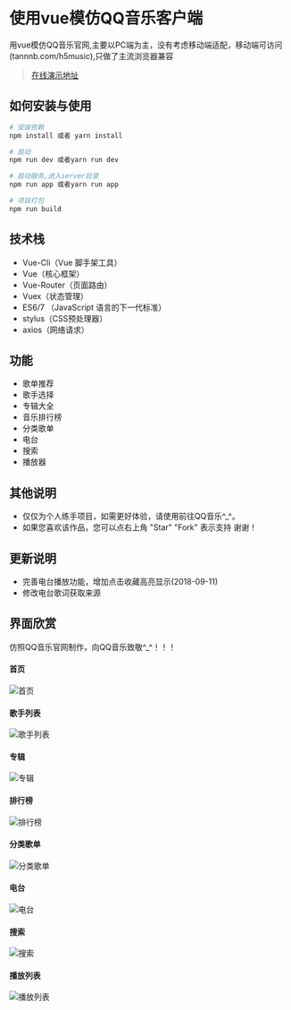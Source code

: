 # 使用vue模仿QQ音乐客户端

用vue模仿QQ音乐官网,主要以PC端为主，没有考虑移动端适配，移动端可访问(tannnb.com/h5music),只做了主流浏览器兼容

> [在线演示地址](http://tannnb.com/pcmusic)

## 如何安装与使用

``` bash
# 安装依赖
npm install 或者 yarn install

# 启动
npm run dev 或者yarn run dev

# 启动服务,进入server目录
npm run app 或者yarn run app

# 项目打包
npm run build
```

## 技术栈

- Vue-Cli（Vue 脚手架工具）
- Vue（核心框架）
- Vue-Router（页面路由）
- Vuex（状态管理）
- ES6/7 （JavaScript 语言的下一代标准）
- stylus（CSS预处理器）
- axios（网络请求）

## 功能

- 歌单推荐
- 歌手选择
- 专辑大全
- 音乐排行榜
- 分类歌单
- 电台
- 搜索
- 播放器

## 其他说明
- 仅仅为个人练手项目，如需更好体验，请使用前往QQ音乐^_^。
- 如果您喜欢该作品，您可以点右上角 "Star" "Fork" 表示支持 谢谢！


## 更新说明
- 完善电台播放功能，增加点击收藏高亮显示(2018-09-11)
- 修改电台歌词获取来源

## 界面欣赏

仿照QQ音乐官网制作，向QQ音乐致敬^_^！！！

#### 首页
![首页](https://raw.githubusercontent.com/tannnb/qq_music/master/screenshots/1.jpg)

#### 歌手列表
![歌手列表](https://raw.githubusercontent.com/tannnb/qq_music/master/screenshots/2.jpg)

#### 专辑
![专辑](https://raw.githubusercontent.com/tannnb/qq_music/master/screenshots/3.jpg)

#### 排行榜
![排行榜](https://raw.githubusercontent.com/tannnb/qq_music/master/screenshots/4.jpg)

#### 分类歌单
![分类歌单](https://raw.githubusercontent.com/tannnb/qq_music/master/screenshots/5.jpg)

#### 电台
![电台](https://raw.githubusercontent.com/tannnb/qq_music/master/screenshots/6.jpg)

#### 搜索
![搜索](https://raw.githubusercontent.com/tannnb/qq_music/master/screenshots/7.jpg)

#### 播放列表
![播放列表](https://raw.githubusercontent.com/tannnb/qq_music/master/screenshots/8.jpg)
